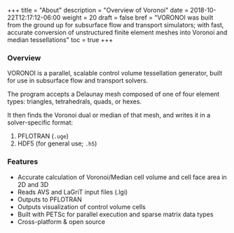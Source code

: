 +++
title = "About"
description = "Overview of Voronoi"
date = 2018-10-22T12:17:12-06:00
weight = 20
draft = false
bref = "VORONOI was built from the ground up for subsurface flow and transport simulators; with fast, accurate conversion of unstructured finite element meshes into Voronoi and median tessellations"
toc = true
+++

### Overview ###

VORONOI is a parallel, scalable control volume tessellation generator, built for use in subsurface flow and transport solvers.

The program accepts a Delaunay mesh composed of one of four element types: triangles, tetrahedrals, quads, or hexes.

It then finds the Voronoi dual or median of that mesh, and writes it in a solver-specific format:

1. PFLOTRAN (`.uge`)
2. HDF5 (for general use; `.h5`)

### Features ###

* Accurate calculation of Voronoi/Median cell volume and cell face area in 2D and 3D
* Reads AVS and LaGriT input files (.lgi)
* Outputs to PFLOTRAN
* Outputs visualization of control volume cells
* Built with PETSc for parallel execution and sparse matrix data types
* Cross-platform & open source
